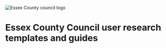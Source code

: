 ![Essex County council logo](https://avatars.githubusercontent.com/u/49026255?s=100&v=4 "Essex County council logo")

# Essex County Council user research templates and guides #

